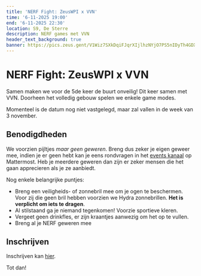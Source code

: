 ```yaml
---
title: 'NERF Fight: ZeusWPI x VVN'
time: '6-11-2025 19:00' 
end: '6-11-2025 22:30' 
location: S9, De Sterre
description: NERF games met VVN
header_text_background: true 
banner: https://pics.zeus.gent/V1Wiz7SXkDqiFJqrXIjlhzNYjO7PS5nIDyTh4GDX.jpg
---
```


# NERF Fight: ZeusWPI x VVN

Samen maken we voor de 5de keer de buurt onveilig!
Dit keer samen met VVN.
Doorheen het volledig gebouw spelen we enkele game modes.

Momenteel is de datum nog niet vastgelegd, maar zal vallen in de week van 3 november.

## Benodigdheden

We voorzien pijltjes _maar geen geweren_. Breng dus zeker je eigen geweer mee, indien je er geen hebt kan je eens rondvragen in het [events kanaal][events] op Mattermost.
Heb je meerdere geweren dan zijn er zeker mensen die het gaan apprecieren als je ze aanbiedt.

Nog enkele belangrijke puntjes:

- Breng een veiligheids- of zonnebril mee om je ogen te beschermen. Voor zij die geen bril hebben voorzien we Hydra zonnebrillen. **Het is verplicht om iets te dragen**.
- Al stilstaand ga je niemand tegenkomen! Voorzie sportieve kleren.
- Vergeet geen drinkfles, er zijn kraantjes aanwezig om het op te vullen.
- Breng al je NERF geweren mee

## Inschrijven 

Inschrijven kan [hier](https://event.student.ugent.be/events/407).


Tot dan!

[events]: https://mattermost.zeus.gent/zeus/channels/events
